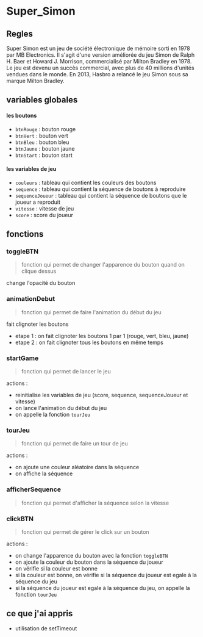 # Super_Simon

## Regles

Super Simon est un jeu de société électronique de mémoire sorti en 1978 par MB Electronics. Il s'agit d'une version améliorée du jeu Simon de Ralph H. Baer et Howard J. Morrison, commercialisé par Milton Bradley en 1978. Le jeu est devenu un succès commercial, avec plus de 40 millions d'unités vendues dans le monde. En 2013, Hasbro a relancé le jeu Simon sous sa marque Milton Bradley.

## variables globales

#### les boutons

- `btnRouge` : bouton rouge
- `btnVert` : bouton vert
- `btnBleu` : bouton bleu
- `btnJaune` : bouton jaune
- `btnStart` : bouton start

#### les variables de jeu

- `couleurs` : tableau qui contient les couleurs des boutons
- `sequence` : tableau qui contient la séquence de boutons à reproduire
- `sequenceJoueur` : tableau qui contient la séquence de boutons que le joueur a reproduit
- `vitesse` : vitesse de jeu
- `score` : score du joueur

## fonctions

### toggleBTN

> fonction qui permet de changer l'apparence du bouton quand on clique dessus

change l'opacité du bouton

### animationDebut

> fonction qui permet de faire l'animation du début du jeu

fait clignoter les boutons

- etape 1 : on fait clignoter les boutons 1 par 1 (rouge, vert, bleu, jaune)
- etape 2 : on fait clignoter tous les boutons en même temps

### startGame

> fonction qui permet de lancer le jeu

actions :

- reinitialise les variables de jeu (score, sequence, sequenceJoueur et vitesse)
- on lance l'animation du début du jeu
- on appelle la fonction `tourJeu`

### tourJeu

> fonction qui permet de faire un tour de jeu

actions :

- on ajoute une couleur aléatoire dans la séquence
- on affiche la séquence

### afficherSequence

> fonction qui permet d'afficher la séquence selon la vitesse

### clickBTN

> fonction qui permet de gérer le click sur un bouton

actions :

- on change l'apparence du bouton avec la fonction `toggleBTN`
- on ajoute la couleur du bouton dans la séquence du joueur
- on vérifie si la couleur est bonne
- si la couleur est bonne, on vérifie si la séquence du joueur est egale à la séquence du jeu
- si la séquence du joueur est egale à la séquence du jeu, on appelle la fonction `tourJeu`

## ce que j'ai appris

- utilisation de setTimeout
